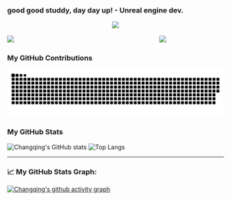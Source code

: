### good good studdy, day day up! - Unreal engine dev.

<div align="center"> <img src="https://metrics.lecoq.io/insights/thx1970s?template=classic&config.timezone=Asia%2FShanghai"> </div>

<a href="https://github.com/thx1970s/iBeats"><img align="right" width="150px" src="https://raw.githubusercontent.com/thx1970s/iBeats/main/files/heart.svg"/></a>

<img src="https://github-readme-streak-stats.herokuapp.com/?user=thx1970s"></img>

### My GitHub Contributions

![](https://raw.githubusercontent.com/thx1970s/thx1970s/main/assets/github-contribution-grid-snake.svg)

### My GitHub Stats

![Changqing's GitHub stats](https://github-readme-stats.vercel.app/api?username=thx1970s&include_all_commits=true&show_icons=true&theme=radical&bg_color=30,e96443,904e95&title_color=fff&text_color=fff)
![Top Langs](https://github-readme-stats.vercel.app/api/top-langs/?username=thx1970s&layout=compact)

---
### 📈 My GitHub Stats Graph:
[![Changqing's github activity graph](https://github-readme-activity-graph.cyclic.app/graph?username=Changqing&theme=github-compact)](https://github.com/Changqing/github-readme-activity-graph)
